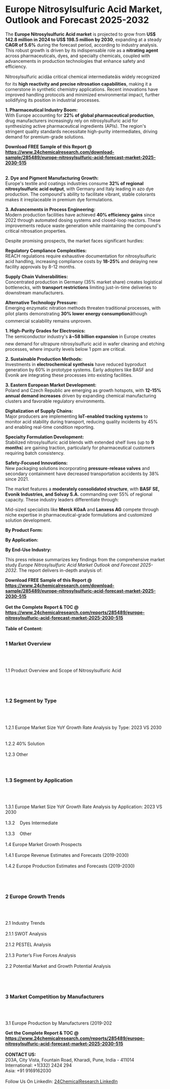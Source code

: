 <h1>Europe Nitrosylsulfuric Acid Market, Outlook and Forecast 2025-2032</h1><p>The <strong>Europe Nitrosylsulfuric Acid market</strong> is projected to grow from <strong>US$ 142.8 million in 2024 to US$ 198.5 million by 2030</strong>, expanding at a steady <strong>CAGR of 5.6%</strong> during the forecast period, according to industry analysis. This robust growth is driven by its indispensable role as a <strong>nitrating agent</strong> across pharmaceuticals, dyes, and specialty chemicals, coupled with advancements in production technologies that enhance safety and efficiency.</p><p>Nitrosylsulfuric acidâa critical chemical intermediateâis widely recognized for its <strong>high reactivity and precise nitrosation capabilities</strong>, making it a cornerstone in synthetic chemistry applications. Recent innovations have improved handling protocols and minimized environmental impact, further solidifying its position in industrial processes.</p><p><strong>1. Pharmaceutical Industry Boom:</strong><br>
With Europe accounting for <strong>22% of global pharmaceutical production</strong>, drug manufacturers increasingly rely on nitrosylsulfuric acid for synthesizing active pharmaceutical ingredients (APIs). The region's stringent quality standards necessitate high-purity intermediates, driving demand for premium-grade solutions.</p><div><b>Download FREE Sample of this Report @ 
            <a href="https://www.24chemicalresearch.com/download-sample/285489/europe-nitrosylsulfuric-acid-forecast-market-2025-2030-515">
            https://www.24chemicalresearch.com/download-sample/285489/europe-nitrosylsulfuric-acid-forecast-market-2025-2030-515</a></b></div><br><p><strong>2. Dye and Pigment Manufacturing Growth:</strong><br>
Europe's textile and coatings industries consume <strong>32% of regional nitrosylsulfuric acid output</strong>, with Germany and Italy leading in azo dye production. The compound's ability to facilitate vibrant, stable colorants makes it irreplaceable in premium dye formulations.</p><p><strong>3. Advancements in Process Engineering:</strong><br>
Modern production facilities have achieved <strong>40% efficiency gains</strong> since 2022 through automated dosing systems and closed-loop reactors. These improvements reduce waste generation while maintaining the compound's critical nitrosation properties.</p><p>Despite promising prospects, the market faces significant hurdles:</p><p><strong>Regulatory Compliance Complexities:</strong><br>
	REACH regulations require exhaustive documentation for nitrosylsulfuric acid handling, increasing compliance costs by <strong>18-25%</strong> and delaying new facility approvals by 8-12 months.</p><p><strong>Supply Chain Vulnerabilities:</strong><br>
	Concentrated production in Germany (35% market share) creates logistical bottlenecks, with <strong>transport restrictions</strong> limiting just-in-time deliveries to downstream manufacturers.</p><p><strong>Alternative Technology Pressure:</strong><br>
	Emerging enzymatic nitration methods threaten traditional processes, with pilot plants demonstrating <strong>30% lower energy consumption</strong>âthough commercial scalability remains unproven.</p><p><strong>1. High-Purity Grades for Electronics:</strong><br>
The semiconductor industry's <strong>â¬58 billion expansion</strong> in Europe creates new demand for ultrapure nitrosylsulfuric acid in wafer cleaning and etching processes, where impurity levels below 1 ppm are critical.</p><p><strong>2. Sustainable Production Methods:</strong><br>
Investments in <strong>electrochemical synthesis</strong> have reduced byproduct generation by 60% in prototype systems. Early adopters like BASF and Evonik are integrating these processes into existing facilities.</p><p><strong>3. Eastern European Market Development:</strong><br>
Poland and Czech Republic are emerging as growth hotspots, with <strong>12-15% annual demand increases</strong> driven by expanding chemical manufacturing clusters and favorable regulatory environments.</p><p><strong>Digitalization of Supply Chains:</strong><br>
	Major producers are implementing <strong>IoT-enabled tracking systems</strong> to monitor acid stability during transport, reducing quality incidents by 45% and enabling real-time condition reporting.</p><p><strong>Specialty Formulation Development:</strong><br>
	Stabilized nitrosylsulfuric acid blends with extended shelf lives (up to <strong>9 months</strong>) are gaining traction, particularly for pharmaceutical customers requiring batch consistency.</p><p><strong>Safety-Focused Innovations:</strong><br>
	New packaging solutions incorporating <strong>pressure-release valves</strong> and secondary containment have decreased transportation accidents by 38% since 2021.</p><p>The market features a <strong>moderately consolidated structure</strong>, with <strong>BASF SE, Evonik Industries, and Solvay S.A.</strong> commanding over 55% of regional capacity. These industry leaders differentiate through:</p><p>Mid-sized specialists like <strong>Merck KGaA</strong> and <strong>Lanxess AG</strong> compete through niche expertise in pharmaceutical-grade formulations and customized solution development.</p><p><strong>By Product Form:</strong></p><p><strong>By Application:</strong></p><p><strong>By End-Use Industry:</strong></p><p>This press release summarizes key findings from the comprehensive market study <em>Europe Nitrosylsulfuric Acid Market Outlook and Forecast 2025-2032</em>. The report delivers in-depth analysis of:</p><div><b>Download FREE Sample of this Report @ 
            <a href="https://www.24chemicalresearch.com/download-sample/285489/europe-nitrosylsulfuric-acid-forecast-market-2025-2030-515">
            https://www.24chemicalresearch.com/download-sample/285489/europe-nitrosylsulfuric-acid-forecast-market-2025-2030-515</a></b></div><br><div><b>Get the Complete Report & TOC @ 
            <a href="https://www.24chemicalresearch.com/reports/285489/europe-nitrosylsulfuric-acid-forecast-market-2025-2030-515">
            https://www.24chemicalresearch.com/reports/285489/europe-nitrosylsulfuric-acid-forecast-market-2025-2030-515</a></b></div><br>
            <b>Table of Content:</b><p><h2><span style="font-size:16px"><strong>1 Market Overview&nbsp;&nbsp; &nbsp;</strong></span></h2><br />
<br />
<p>1.1 Product Overview and Scope of Nitrosylsulfuric Acid&nbsp;</p><br />
<br />
<h2><strong><span style="font-size:16px">1.2 Segment by Type&nbsp;&nbsp; &nbsp;</span></strong></h2><br />
<br />
<p>1.2.1 Europe Market Size YoY Growth Rate Analysis by Type: 2023 VS 2030&nbsp;&nbsp; &nbsp;<br /><br />
1.2.2 40% Solution&nbsp;&nbsp; &nbsp;<br /><br />
1.2.3 Other<br /><br />
<br />
<h2><span style="font-size:16px"><strong>1.3 Segment by Application&nbsp;&nbsp;</strong></span></h2><br />
<br />
<p>1.3.1 Europe Market Size YoY Growth Rate Analysis by Application: 2023 VS 2030&nbsp;&nbsp; &nbsp;<br /><br />
1.3.2&nbsp;&nbsp; &nbsp;Dyes Intermediate<br /><br />
1.3.3&nbsp;&nbsp; &nbsp;Other<br /><br />
1.4 Europe Market Growth Prospects&nbsp;&nbsp; &nbsp;<br /><br />
1.4.1 Europe Revenue Estimates and Forecasts (2019-2030)&nbsp;&nbsp; &nbsp;<br /><br />
1.4.2 Europe Production Estimates and Forecasts (2019-2030)&nbsp;&nbsp;</p><br />
<br />
<h2><span style="font-size:16px"><strong>2 Europe Growth Trends&nbsp;&nbsp; &nbsp;</strong></span></h2><br />
<br />
<p>2.1 Industry Trends&nbsp;&nbsp; &nbsp;<br /><br />
2.1.1 SWOT Analysis&nbsp;&nbsp; &nbsp;<br /><br />
2.1.2 PESTEL Analysis&nbsp;&nbsp; &nbsp;<br /><br />
2.1.3 Porter&rsquo;s Five Forces Analysis&nbsp;&nbsp; &nbsp;<br /><br />
2.2 Potential Market and Growth Potential Analysis&nbsp;&nbsp; &nbsp;</p><br />
<br />
<h2><span style="font-size:16px"><strong>3 Market Competition by Manufacturers&nbsp;&nbsp; </strong> </span></h2><br />
<br />
<p>3.1 Europe Production by Manufacturers (2019-202</p><div><b>Get the Complete Report & TOC @ 
            <a href="https://www.24chemicalresearch.com/reports/285489/europe-nitrosylsulfuric-acid-forecast-market-2025-2030-515">
            https://www.24chemicalresearch.com/reports/285489/europe-nitrosylsulfuric-acid-forecast-market-2025-2030-515</a></b></div><br><b>CONTACT US:</b><br>
            203A, City Vista, Fountain Road, Kharadi, Pune, India - 411014<br>
            International: +1(332) 2424 294<br>
            Asia: +91 9169162030 <br><br>
            Follow Us On LinkedIn: <a href="https://www.linkedin.com/company/24chemicalresearch/">24ChemicalResearch LinkedIn</a>